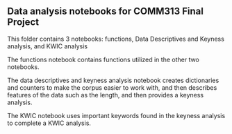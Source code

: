 ## Data analysis notebooks for COMM313 Final Project

This folder contains 3 notebooks: functions, Data Descriptives and Keyness analysis, and KWIC analysis

The functions notebook contains functions utilized in the other two notebooks.

The data descriptives and keyness analysis notebook creates dictionaries and counters to make the corpus easier to work with, and then describes features of the data such as the length, and then provides a keyness analysis.

The KWIC notebook uses important keywords found in the keyness analysis to complete a KWIC analysis.
